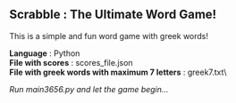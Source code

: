 ##  **Scrabble** : The Ultimate Word Game!
This is a simple and fun word game with greek words!

**Language** : Python\
**File with scores** : scores_file.json\
**File with greek words with maximum 7 letters** : greek7.txt\

*Run main3656.py and let the game begin...*

